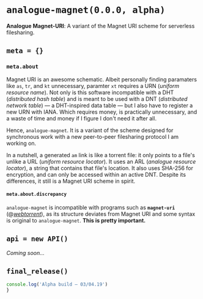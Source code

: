# `analogue-magnet(0.0.0, alpha)`

**Analogue Magnet-URI**: A variant of the Magnet URI scheme for serverless filesharing.

## `meta = {}`

### `meta.about`
Magnet URI is an awesome schematic. Albeit personally finding paramaters like `as`, `tr`, and `kt` unnecessary, paramter `xt` requires a URN (*uniform resource name*). Not only is this software incompatible with a DHT (*distributed hash table*) and is meant to be used with a DNT (*distributed network table*) — a DHT-inspired data table — but I also have to register a new URN with IANA. Which requires money, is practically unnecessary, and a waste of time and money if I figure I don't need it after all.

Hence, `analogue-magnet`. It is a variant of the scheme designed for synchronous work with a new peer-to-peer filesharing protocol I am working on.

In a nutshell, a generated `am` link is like a torrent file: it only points to a file's unlike a URL (*uniform resource locator*). It uses an ARL (*analogue resource locator*), a string that contains that file's location. It also uses SHA-256 for encryption, and can only be accessed within an active DNT. Despite its differences, it still is a Magnet URI scheme in spirit.

#### `meta.about.discrepancy`
`analogue-magnet` is incompatible with programs such as **`magnet-uri`** (@*[webtorrent](https://github.com/webtorrent)*), as its structure deviates from Magnet URI and some syntax is original to `analogue-magnet`. **This is pretty important.**

## `api = new API()`
*Coming soon...*

## `final_release()`

```js
console.log('Alpha build — 03/04.19')
}
```